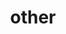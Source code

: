 ---
layout: page
title: other
nav: true
nav_order: 4
dropdown: true
children:
  - title: media
    permalink: /media/
  - title: divider
  - title: action
    permalink: /action/
---